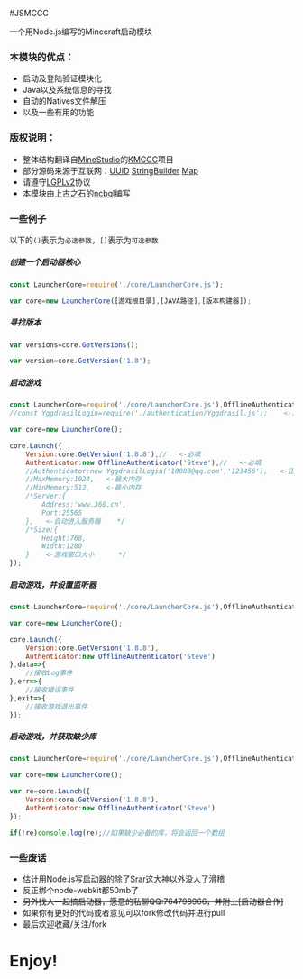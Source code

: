 #JSMCCC

一个用Node.js编写的Minecraft启动模块

### 本模块的优点：

- 启动及登陆验证模块化
- Java以及系统信息的寻找
- 自动的Natives文件解压
- 以及一些有用的功能

### 版权说明：

- 整体结构翻译自[MineStudio](https://github.com/MineStudio)的[KMCCC](https://github.com/MineStudio/KMCCC)项目
- 部分源码来源于互联网：[UUID](http://www.cnblogs.com/greengnn/archive/2011/10/06/2199719.html)  [StringBuilder](http://blog.csdn.net/lynnlovemin/article/details/11476417) [Map](http://blog.sina.com.cn/s/blog_7e9c5b6801016oyz.html)
- 请遵守[LGPLv2](http://www.cnblogs.com/findumars/p/3556883.html)协议
- 本模块由[上古之石](http://www.mcbbs.net/group-324-1.html)的[ncbql](http://www.mcbbs.net/home.php?mod=space&uid=897711)编写

### 一些例子

以下的`()`表示为`必选参数`，`[]`表示为`可选参数`


##### 创建一个启动器核心

```javascript
const LauncherCore=require('./core/LauncherCore.js');

var core=new LauncherCore([游戏根目录],[JAVA路径],[版本构建器]);
```

##### 寻找版本

```javascript
var versions=core.GetVersions();

var version=core.GetVersion('1.8');
```

##### 启动游戏

```javascript
const LauncherCore=require('./core/LauncherCore.js'),OfflineAuthenticator=require('./authentication/OfflineAuthenticator.js');
//const YggdrasilLogin=require('./authentication/Yggdrasil.js');    <-正版登陆库

var core=new LauncherCore();

core.Launch({
    Version:core.GetVersion('1.8.8'),//   <-必填
    Authenticator:new OfflineAuthenticator('Steve'),//   <-必填
    //Authenticator:new YggdrasilLogin('10000@qq.com','123456'),   <-正版登陆
	//MaxMemory:1024,   <-最大内存
	//MinMemory:512,    <-最小内存
	/*Server:{
        Address:'www.360.cn',
        Port:25565
    },   <-自动进入服务器    */
	/*Size:{
        Height:768,
        Width:1280
    }    <-游戏窗口大小      */
});
```

##### 启动游戏，并设置监听器

```javascript
const LauncherCore=require('./core/LauncherCore.js'),OfflineAuthenticator=require('./authentication/OfflineAuthenticator.js');

var core=new LauncherCore();

core.Launch({
    Version:core.GetVersion('1.8.8'),
    Authenticator:new OfflineAuthenticator('Steve')
},data=>{
    //接收Log事件
},err=>{
    //接收错误事件
},exit=>{
    //接收游戏退出事件
});
```

##### 启动游戏，并获取缺少库

```javascript
const LauncherCore=require('./core/LauncherCore.js'),OfflineAuthenticator=require('./authentication/OfflineAuthenticator.js');

var core=new LauncherCore();

var re=core.Launch({
    Version:core.GetVersion('1.8.8'),
    Authenticator:new OfflineAuthenticator('Steve')
});

if(!re)console.log(re);//如果缺少必备的库，将会返回一个数组
```

### 一些废话

- 估计用Node.js写[启动器](http://www.mcbbs.net/forum.php?mod=viewthread&tid=601390)的除了[Srar](http://www.mcbbs.net/home.php?mod=space&uid=1129071)这大神以外没人了滑稽
- 反正绑个node-webkit都50mb了
- ~~另外找人一起搞启动器，愿意的私聊QQ:764798966，并附上[启动器合作]~~
- 如果你有更好的代码或者意见可以fork修改代码并进行pull
- 最后欢迎收藏/关注/fork

# Enjoy!
